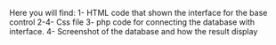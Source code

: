 Here you will find: 
 1- HTML code that shown the interface  for the base control
2-4- Css file
3- php code for connecting the database with interface.
4- Screenshot of the database and how the result display

